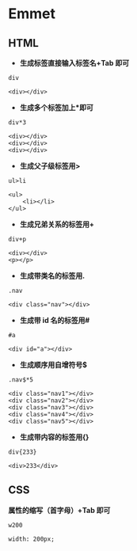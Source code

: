 # Emmet

## HTML

- **生成标签直接输入标签名+Tab 即可**

```
div

<div></div>
```

- **生成多个标签加上\*即可**

```
div*3

<div></div>
<div></div>
<div></div>
```

- **生成父子级标签用>**

```
ul>li

<ul>
    <li></li>
</ul>
```

- **生成兄弟关系的标签用+**

```
div+p

<div></div>
<p></p>
```

- **生成带类名的标签用.**

```
.nav

<div class="nav"></div>
```

- **生成带 id 名的标签用#**

```
#a

<div id="a"></div>
```

- **生成顺序用自增符号$**

```
.nav$*5

<div class="nav1"></div>
<div class="nav2"></div>
<div class="nav3"></div>
<div class="nav4"></div>
<div class="nav5"></div>
```

- **生成带内容的标签用{}**

```
div{233}

<div>233</div>
```

## CSS

**属性的缩写（首字母）+Tab 即可**

```
w200

width: 200px;
```
